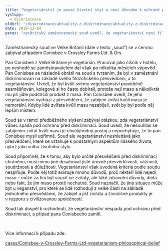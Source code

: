 ```yaml
---
title: "Vegetariánství je pouze životní styl a není důvodem k ochraně před diskriminací, rozhodl soud"
vystupy:
  - diskriminace
oldUrl: "/diskriminace/aktuality-z-diskriminace/aktuality-z-diskriminace-2019/vegetarianstvi-je-pouze-zivotni-styl-a-neni-duvodem-k-ochrane-pred-diskriminaci-rozhodl-so/"
date: 2019-12-04
perex: "<p>Britský zaměstnanecký soud uvedl, že vegetariánství není filozofickým přesvědčením a nespadá proto pod ochranu před diskriminací.</p>"
---
```


<!-- imported from the old website -->

<p>Zaměstnanecký soud ve Velké Británii (dále v textu „soud“) se v červnu zabýval případem Conisbee v Crossley Farms Ltd. &amp; Ors.</p> <p>Pan Conisbee z Velké Británie je vegetarián. Pracoval jako číšník v hotelu, po neshodě se zaměstnavatelem dal však po několika měsících výpověď. Pan Conisbee se následně obrátil na soud s tvrzením, že byl v zaměstnání diskriminován na základě svého filozofického přesvědčení, a to vegetariánství. Uvedl, že byl kvůli svému vegetariánství pravidelně zesměšňován, kolegové si ho často dobírali, protože nejí maso a několikrát mu při jídle podstrčili produkt z masa. Pan Conisbee uvedl, že jeho vegetariánství vychází z přesvědčení, že zabíjení zvířat kvůli masu je nemorální. Kdyby lidé zvířata kvůli masu nezabíjeli, svět by byl podle něj lepším místem. </p> <p>Soud se v rámci předběžného slyšení zabýval otázkou, zda vegetariánství vůbec spadá pod ochranu před diskriminací. Soud uvedl, že nesouhlas se zabíjením zvířat kvůli masu je chvályhodný postoj a nepochybuje, že to pan Conisbee myslí upřímně. Soud ale vegetariánství neshledává jako přesvědčení, které se vztahuje k podstatným aspektům lidského života, nýbrž jako volbu životního stylu.</p> <p>Soud připomněl, že k tomu, aby bylo určité přesvědčení před diskriminací chráněno, musí mimo jiné dosahovat jisté úrovně přesvědčivosti, vážnosti, soudržnosti a důležitosti. Vegetariánství však uvedená kritéria podle soudu nesplňuje. Podle něj totiž existuje mnoho důvodů, proč někteří lidé nejedí maso – může za tím být soucit se zvířaty, ale také zdravotní důvody, dieta nebo fakt, že jim maso prostě nechutná. Soud naznačil, že jiná situace může být u veganství, pro které se lidé rozhodují z velké části na základě jednotného přesvědčení, že zabíjet a jíst zvířata a živočišné produkty je v rozporu s civilizovanou společností. </p> <p>Soud tak dospěl k rozhodnutí, že vegetariánství nespadá pod ochranu před diskriminací, a případ pana Conisbeeho zamítl.</p> <p> </p> <p>Více informací k případu zde:</p> <a href="https://www.crosslandsolicitors.com/site/cases/Conisbee-v-Crossley-Farms-Ltd-vegetarianism-philosophical-belief" target="_blank">cases/Conisbee-v-Crossley-Farms-Ltd-vegetarianism-philosophical-belief</a>

